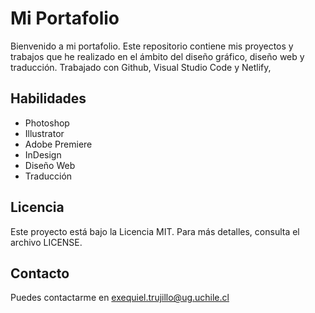 # Mi Portafolio

Bienvenido a mi portafolio. Este repositorio contiene mis proyectos y trabajos que he realizado en el ámbito del diseño gráfico, diseño web y traducción. Trabajado con Github, Visual Studio Code y Netlify, 

## Habilidades

- Photoshop
- Illustrator
- Adobe Premiere
- InDesign
- Diseño Web
- Traducción

## Licencia

Este proyecto está bajo la Licencia MIT. Para más detalles, consulta el archivo LICENSE.

## Contacto
Puedes contactarme en exequiel.trujillo@ug.uchile.cl